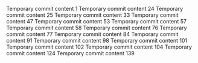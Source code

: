 Temporary commit content 1
Temporary commit content 24
Temporary commit content 25
Temporary commit content 33
Temporary commit content 47
Temporary commit content 53
Temporary commit content 57
Temporary commit content 58
Temporary commit content 76
Temporary commit content 77
Temporary commit content 84
Temporary commit content 91
Temporary commit content 98
Temporary commit content 101
Temporary commit content 102
Temporary commit content 104
Temporary commit content 124
Temporary commit content 139
